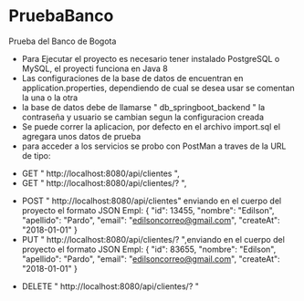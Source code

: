 # PruebaBanco
Prueba del Banco de Bogota

- Para Ejecutar el proyecto es necesario tener instalado PostgreSQL o MySQL, el proyecti funciona en Java 8
- Las configuraciones de la base de datos de encuentran en application.properties, dependiendo de cual se desea usar se comentan la una o la otra
- la base de datos debe de llamarse " db_springboot_backend " la contraseña y usuario se cambian segun la configuracion creada
- Se puede correr la aplicacion, por defecto en el archivo import.sql el agregara unos datos de prueba
- para acceder a los servicios se probo con PostMan a traves de la URL de tipo:
* GET " http://localhost:8080/api/clientes ", 
* GET " http://localhost:8080/api/clientes/? ",  
- POST " http://localhost:8080/api/clientes" enviando en el cuerpo del proyecto el formato JSON Empl: 
{
                                                                                                                                                                                      "id": 13455,
                                                                                                                                                                                      "nombre": "Edilson",
                                                                                                                                                                                      "apellido": "Pardo",
                                                                                                                                                                                      "email": "edilsoncorreo@gmail.com",
                                                                                                                                                                                      "createAt": "2018-01-01"
                                                                                                                                                                                  } 
- PUT " http://localhost:8080/api/clientes/? ",enviando en el cuerpo del proyecto el formato JSON Empl: 
{
                                                                                                                                                                                      "id": 83655,
                                                                                                                                                                                      "nombre": "Edilson",
                                                                                                                                                                                      "apellido": "Pardo",
                                                                                                                                                                                      "email": "edilsoncorreo@gmail.com",
                                                                                                                                                                                      "createAt": "2018-01-01"
                                                                                                                                                                                  }
* DELETE " http://localhost:8080/api/clientes/? "

